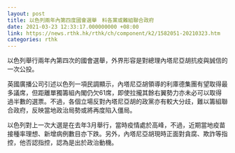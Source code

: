 ```yaml
---
layout: post
title: 以色列兩年內第四度國會選舉　料各黨或難組聯合政府
date: 2021-03-23 12:33:17.000000000 +08:00
link: https://news.rthk.hk/rthk/ch/component/k2/1582051-20210323.htm
categories: rthk
---
```


以色列舉行兩年內第四次的國會選舉，外界形容是對總理內塔尼亞胡抗疫與誠信的一次公投。

英國廣播公司引述以色列一項民調顯示，內塔尼亞胡領導的利庫德集團有望取得最多議席，但距離單獨籌組內閣仍欠61席，即使拉攏其餘右翼勢力亦未必可以取得過半數的選票。不過，各個立場反對內塔尼亞胡的政黨亦有較大分歧，難以籌組聯合政府，反映當地政治局勢或將再度陷入僵局。

以色列對上一次大選是在去年3月舉行，當時疫情處於高峰，不過，近期當地疫苗接種率理想、新增病例數目亦下跌。另外，內塔尼亞胡現時正面對貪腐、欺詐等指控，他否認指控，認為是出於政治動機。
